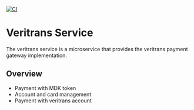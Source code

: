 [![CI](https://github.com/david1992121/veritrans-microservice/actions/workflows/ci.yml/badge.svg?branch=dev)](https://github.com/david1992121/veritrans-microservice/actions/workflows/ci.yml)

# Veritrans Service

The veritrans service is a microservice that provides the veritrans payment gateway implementation.

## Overview
- Payment with MDK token 
- Account and card management
- Payment with veritrans account